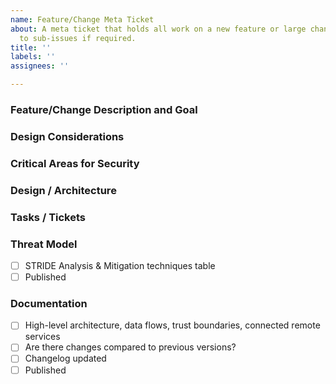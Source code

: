 ```yaml
---
name: Feature/Change Meta Ticket
about: A meta ticket that holds all work on a new feature or large change, linking
  to sub-issues if required.
title: ''
labels: ''
assignees: ''

---
```


### Feature/Change Description and Goal

### Design Considerations

### Critical Areas for Security

### Design / Architecture

### Tasks / Tickets

### Threat Model

- [ ] STRIDE Analysis & Mitigation techniques table
- [ ] Published

### Documentation

- [ ] High-level architecture, data flows, trust boundaries, connected remote services
- [ ] Are there changes compared to previous versions?
- [ ] Changelog updated
- [ ] Published
